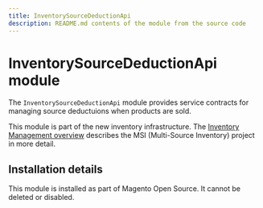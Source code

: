 ```yaml
---
title: InventorySourceDeductionApi
description: README.md contents of the module from the source code
---
```


# InventorySourceDeductionApi module

The `InventorySourceDeductionApi` module provides service contracts for managing source deductuions when products are sold.

This module is part of the new inventory infrastructure. The
[Inventory Management overview](https://developer.adobe.com/commerce/webapi/rest/inventory/index.html)
describes the MSI (Multi-Source Inventory) project in more detail.

## Installation details

This module is installed as part of Magento Open Source. It cannot be deleted or disabled.
